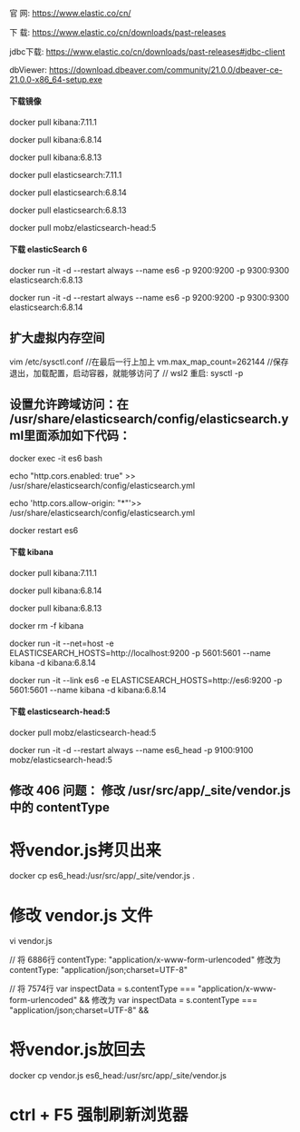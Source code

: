 #### ################################################################################################

官    网: https://www.elastic.co/cn/

下    载: https://www.elastic.co/cn/downloads/past-releases

jdbc下载: https://www.elastic.co/cn/downloads/past-releases#jdbc-client

dbViewer: https://download.dbeaver.com/community/21.0.0/dbeaver-ce-21.0.0-x86_64-setup.exe


#### ################################################################################################

#### 下载镜像

docker pull kibana:7.11.1

docker pull kibana:6.8.14

docker pull kibana:6.8.13

docker pull elasticsearch:7.11.1

docker pull elasticsearch:6.8.14

docker pull elasticsearch:6.8.13

docker pull mobz/elasticsearch-head:5

#### 下载 elasticSearch 6 
docker run -it -d --restart always --name es6 -p 9200:9200 -p 9300:9300 elasticsearch:6.8.13

docker run -it -d --restart always --name es6 -p 9200:9200 -p 9300:9300 elasticsearch:6.8.14

## 扩大虚拟内存空间
vim /etc/sysctl.conf
//在最后一行上加上
vm.max_map_count=262144
//保存退出，加载配置，启动容器，就能够访问了
// wsl2 重启: sysctl -p

## 设置允许跨域访问：在 /usr/share/elasticsearch/config/elasticsearch.yml里面添加如下代码： 
docker exec -it es6 bash

echo "http.cors.enabled: true"    >> /usr/share/elasticsearch/config/elasticsearch.yml

echo 'http.cors.allow-origin: "*"'>> /usr/share/elasticsearch/config/elasticsearch.yml

docker restart es6

#### 下载 kibana
docker pull kibana:7.11.1

docker pull kibana:6.8.14

docker pull kibana:6.8.13

docker rm -f kibana

docker run -it --net=host -e ELASTICSEARCH_HOSTS=http://localhost:9200 -p 5601:5601 --name kibana -d kibana:6.8.14

docker run -it --link es6 -e ELASTICSEARCH_HOSTS=http://es6:9200 -p 5601:5601 --name kibana -d kibana:6.8.14


#### 下载 elasticsearch-head:5

docker pull mobz/elasticsearch-head:5

docker run -it -d --restart always --name es6_head -p 9100:9100 mobz/elasticsearch-head:5

## 修改 406 问题： 修改 /usr/src/app/_site/vendor.js 中的 contentType
# 将vendor.js拷贝出来

docker cp es6_head:/usr/src/app/_site/vendor.js .

# 修改 vendor.js 文件

vi vendor.js

// 将 6886行 contentType: "application/x-www-form-urlencoded"                           修改为 contentType: "application/json;charset=UTF-8"

// 将 7574行 var inspectData = s.contentType === "application/x-www-form-urlencoded" && 修改为 var inspectData = s.contentType === "application/json;charset=UTF-8" &&

# 将vendor.js放回去

docker cp vendor.js es6_head:/usr/src/app/_site/vendor.js

# ctrl + F5 强制刷新浏览器
